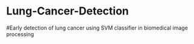 # Lung-Cancer-Detection

#Early detection of lung cancer using SVM classifier in biomedical image processing
